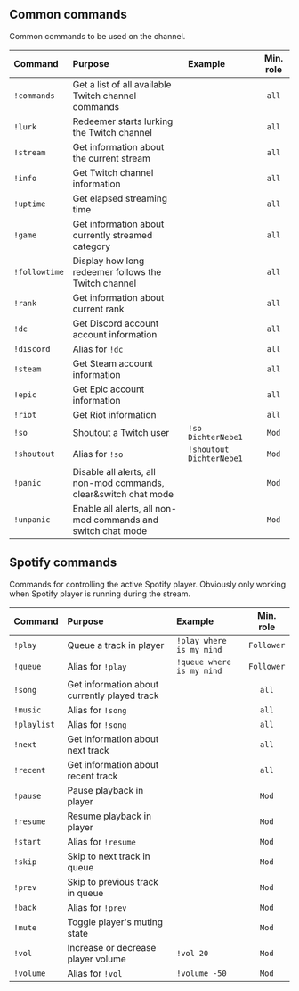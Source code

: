 ## Common commands

Common commands to be used on the channel.

| Command          | Purpose                                                          | Example                 | Min. role  |
|:-----------------|:-----------------------------------------------------------------|:------------------------|:----------:|
| `!commands`      | Get a list of all available Twitch channel commands              | | `all` |
| `!lurk`          | Redeemer starts lurking the Twitch channel                       | | `all` |
| `!stream`        | Get information about the current stream                         | | `all` |
| `!info`          | Get Twitch channel information                                   | | `all` |
| `!uptime`        | Get elapsed streaming time                                       | | `all` |
| `!game`          | Get information about currently streamed category                | | `all` |
| `!followtime`    | Display how long redeemer follows the Twitch channel             | | `all` |
| `!rank`          | Get information about current rank                               | | `all` |
| `!dc`            | Get Discord account account information                          | | `all` |
| `!discord`       | Alias for `!dc`                                                  | | `all` |
| `!steam`         | Get Steam account information                                    | | `all` |
| `!epic`          | Get Epic account information                                             | | `all` |
| `!riot`          | Get Riot information                                             | | `all` |
| `!so`            | Shoutout a Twitch user                                           | `!so DichterNebe1`       | `Mod` |
| `!shoutout`      | Alias for `!so`                                                  | `!shoutout DichterNebe1` | `Mod` |
| `!panic`         | Disable all alerts, all non-mod commands, clear&switch chat mode | | `Mod` | 
| `!unpanic`       | Enable all alerts, all non-mod commands and switch chat mode     | | `Mod` | 

## Spotify commands

Commands for controlling the active Spotify player.
Obviously only working when Spotify player is running during the stream.

| Command          | Purpose                                                          | Example                   | Min. role |
|:-----------------|:-----------------------------------------------------------------|:--------------------------|:----------:|
| `!play`          | Queue a track in player                                          | `!play where is my mind`  | `Follower` |
| `!queue`         | Alias for `!play`                                                | `!queue where is my mind` | `Follower` |
| `!song`          | Get information about currently played track                     | | `all` |
| `!music`         | Alias for `!song`                                                | | `all` |
| `!playlist`      | Alias for `!song`                                                | | `all` |
| `!next`          | Get information about next track                                 | | `all` |
| `!recent`        | Get information about recent track                               | | `all` |
| `!pause`         | Pause playback in player                                         | | `Mod` |
| `!resume`        | Resume playback in player                                        | | `Mod` |
| `!start`         | Alias for `!resume`                                              | | `Mod` |
| `!skip`          | Skip to next track in queue                                      | | `Mod` |
| `!prev`          | Skip to previous track in queue                                  | | `Mod` |
| `!back`          | Alias for `!prev`                                                | | `Mod` |
| `!mute`          | Toggle player's muting state                                     | | `Mod` |
| `!vol`           | Increase or decrease player volume                               | `!vol 20` | `Mod` |
| `!volume`        | Alias for `!vol`                                                 | `!volume -50` | `Mod` |

